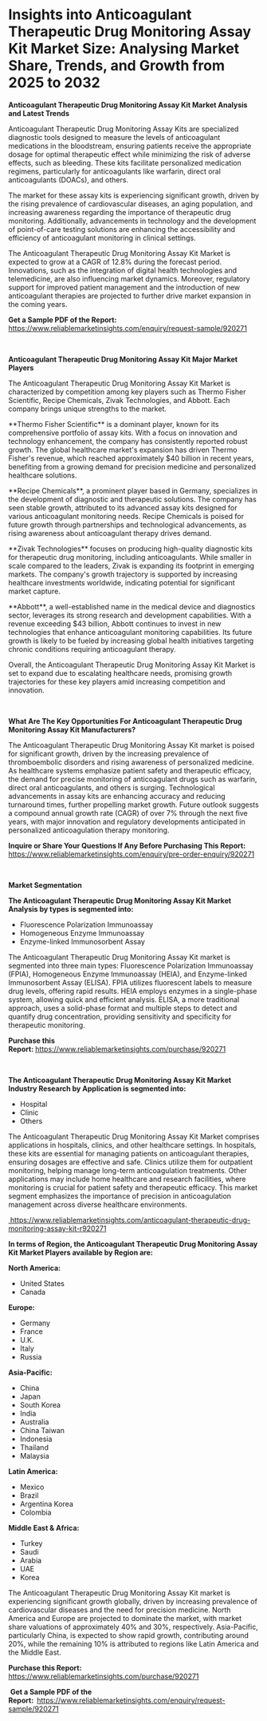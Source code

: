 <p><h1>Insights into Anticoagulant Therapeutic Drug Monitoring Assay Kit Market Size: Analysing Market Share, Trends, and Growth from 2025 to 2032</h1></p><p><strong>Anticoagulant Therapeutic Drug Monitoring Assay Kit Market Analysis and Latest Trends</strong></p>
<p><p>Anticoagulant Therapeutic Drug Monitoring Assay Kits are specialized diagnostic tools designed to measure the levels of anticoagulant medications in the bloodstream, ensuring patients receive the appropriate dosage for optimal therapeutic effect while minimizing the risk of adverse effects, such as bleeding. These kits facilitate personalized medication regimens, particularly for anticoagulants like warfarin, direct oral anticoagulants (DOACs), and others. </p><p>The market for these assay kits is experiencing significant growth, driven by the rising prevalence of cardiovascular diseases, an aging population, and increasing awareness regarding the importance of therapeutic drug monitoring. Additionally, advancements in technology and the development of point-of-care testing solutions are enhancing the accessibility and efficiency of anticoagulant monitoring in clinical settings. </p><p>The Anticoagulant Therapeutic Drug Monitoring Assay Kit Market is expected to grow at a CAGR of 12.8% during the forecast period. Innovations, such as the integration of digital health technologies and telemedicine, are also influencing market dynamics. Moreover, regulatory support for improved patient management and the introduction of new anticoagulant therapies are projected to further drive market expansion in the coming years.</p></p>
<p><strong>Get a Sample PDF of the Report:&nbsp;</strong> <a href="https://www.reliablemarketinsights.com/enquiry/request-sample/920271?utm_campaign=2197&utm_medium=2&utm_source=Github&utm_content=ia&utm_term=18042025&utm_id=anticoagulant-therapeutic-drug-monitoring-assay-kit">https://www.reliablemarketinsights.com/enquiry/request-sample/920271</a></p>
<p>&nbsp;</p>
<p><strong>Anticoagulant Therapeutic Drug Monitoring Assay Kit Major Market Players</strong></p>
<p><p>The Anticoagulant Therapeutic Drug Monitoring Assay Kit Market is characterized by competition among key players such as Thermo Fisher Scientific, Recipe Chemicals, Zivak Technologies, and Abbott. Each company brings unique strengths to the market.</p><p>**Thermo Fisher Scientific** is a dominant player, known for its comprehensive portfolio of assay kits. With a focus on innovation and technology enhancement, the company has consistently reported robust growth. The global healthcare market's expansion has driven Thermo Fisher's revenue, which reached approximately $40 billion in recent years, benefiting from a growing demand for precision medicine and personalized healthcare solutions.</p><p>**Recipe Chemicals**, a prominent player based in Germany, specializes in the development of diagnostic and therapeutic solutions. The company has seen stable growth, attributed to its advanced assay kits designed for various anticoagulant monitoring needs. Recipe Chemicals is poised for future growth through partnerships and technological advancements, as rising awareness about anticoagulant therapy drives demand.</p><p>**Zivak Technologies** focuses on producing high-quality diagnostic kits for therapeutic drug monitoring, including anticoagulants. While smaller in scale compared to the leaders, Zivak is expanding its footprint in emerging markets. The company's growth trajectory is supported by increasing healthcare investments worldwide, indicating potential for significant market capture.</p><p>**Abbott**, a well-established name in the medical device and diagnostics sector, leverages its strong research and development capabilities. With a revenue exceeding $43 billion, Abbott continues to invest in new technologies that enhance anticoagulant monitoring capabilities. Its future growth is likely to be fueled by increasing global health initiatives targeting chronic conditions requiring anticoagulant therapy.</p><p>Overall, the Anticoagulant Therapeutic Drug Monitoring Assay Kit Market is set to expand due to escalating healthcare needs, promising growth trajectories for these key players amid increasing competition and innovation.</p></p>
<p>&nbsp;</p>
<p><strong>What Are The Key Opportunities For Anticoagulant Therapeutic Drug Monitoring Assay Kit Manufacturers?</strong></p>
<p><p>The Anticoagulant Therapeutic Drug Monitoring Assay Kit market is poised for significant growth, driven by the increasing prevalence of thromboembolic disorders and rising awareness of personalized medicine. As healthcare systems emphasize patient safety and therapeutic efficacy, the demand for precise monitoring of anticoagulant drugs such as warfarin, direct oral anticoagulants, and others is surging. Technological advancements in assay kits are enhancing accuracy and reducing turnaround times, further propelling market growth. Future outlook suggests a compound annual growth rate (CAGR) of over 7% through the next five years, with major innovation and regulatory developments anticipated in personalized anticoagulation therapy monitoring.</p></p>
<p><strong>Inquire or Share Your Questions If Any Before Purchasing This Report:</strong> <a href="https://www.reliablemarketinsights.com/enquiry/pre-order-enquiry/920271?utm_campaign=2197&utm_medium=2&utm_source=Github&utm_content=ia&utm_term=18042025&utm_id=anticoagulant-therapeutic-drug-monitoring-assay-kit">https://www.reliablemarketinsights.com/enquiry/pre-order-enquiry/920271</a></p>
<p>&nbsp;</p>
<p><strong>Market Segmentation</strong></p>
<p><strong>The Anticoagulant Therapeutic Drug Monitoring Assay Kit Market Analysis by types is segmented into:</strong></p>
<p><ul><li>Fluorescence Polarization Immunoassay</li><li>Homogeneous Enzyme Immunoassay</li><li>Enzyme-linked Immunosorbent Assay</li></ul></p>
<p><p>The Anticoagulant Therapeutic Drug Monitoring Assay Kit market is segmented into three main types: Fluorescence Polarization Immunoassay (FPIA), Homogeneous Enzyme Immunoassay (HEIA), and Enzyme-linked Immunosorbent Assay (ELISA). FPIA utilizes fluorescent labels to measure drug levels, offering rapid results. HEIA employs enzymes in a single-phase system, allowing quick and efficient analysis. ELISA, a more traditional approach, uses a solid-phase format and multiple steps to detect and quantify drug concentration, providing sensitivity and specificity for therapeutic monitoring.</p></p>
<p><strong>Purchase this Report:&nbsp;</strong><a href="https://www.reliablemarketinsights.com/purchase/920271?utm_campaign=2197&utm_medium=2&utm_source=Github&utm_content=ia&utm_term=18042025&utm_id=anticoagulant-therapeutic-drug-monitoring-assay-kit">https://www.reliablemarketinsights.com/purchase/920271</a></p>
<p>&nbsp;</p>
<p><strong>The Anticoagulant Therapeutic Drug Monitoring Assay Kit Market Industry Research by Application is segmented into:</strong></p>
<p><ul><li>Hospital</li><li>Clinic</li><li>Others</li></ul></p>
<p><p>The Anticoagulant Therapeutic Drug Monitoring Assay Kit Market comprises applications in hospitals, clinics, and other healthcare settings. In hospitals, these kits are essential for managing patients on anticoagulant therapies, ensuring dosages are effective and safe. Clinics utilize them for outpatient monitoring, helping manage long-term anticoagulation treatments. Other applications may include home healthcare and research facilities, where monitoring is crucial for patient safety and therapeutic efficacy. This market segment emphasizes the importance of precision in anticoagulation management across diverse healthcare environments.</p></p>
<p><a href="https://www.reliablemarketinsights.com/anticoagulant-therapeutic-drug-monitoring-assay-kit-r920271?utm_campaign=2197&utm_medium=2&utm_source=Github&utm_content=ia&utm_term=18042025&utm_id=anticoagulant-therapeutic-drug-monitoring-assay-kit">&nbsp;https://www.reliablemarketinsights.com/anticoagulant-therapeutic-drug-monitoring-assay-kit-r920271</a></p>
<p><strong>In terms of Region, the Anticoagulant Therapeutic Drug Monitoring Assay Kit Market Players available by Region are:</strong></p>
<p>
    <p> <strong> North America: </strong>
        <ul>
            <li>United States</li>
            <li>Canada</li>
        </ul>
        </p> 
    <p> <strong> Europe: </strong>
        <ul>
            <li>Germany</li>
            <li>France</li>
            <li>U.K.</li>
            <li>Italy</li>
            <li>Russia</li>
        </ul>
        </p> 
    <p> <strong> Asia-Pacific: </strong>
        <ul>
            <li>China</li>
            <li>Japan</li>
            <li>South Korea</li>
            <li>India</li>
            <li>Australia</li>
            <li>China Taiwan</li>
            <li>Indonesia</li>
            <li>Thailand</li>
            <li>Malaysia</li>
        </ul>
        </p> 
    <p> <strong> Latin America: </strong>
        <ul>
            <li>Mexico</li>
            <li>Brazil</li>
            <li>Argentina Korea</li>
            <li>Colombia</li>
        </ul>
        </p> 
    <p> <strong> Middle East & Africa: </strong>
        <ul>
            <li>Turkey</li>
            <li>Saudi</li>
            <li>Arabia</li>
            <li>UAE</li>
            <li>Korea</li>
        </ul>
    </p>
    </p>
<p><p>The Anticoagulant Therapeutic Drug Monitoring Assay Kit market is experiencing significant growth globally, driven by increasing prevalence of cardiovascular diseases and the need for precision medicine. North America and Europe are projected to dominate the market, with market share valuations of approximately 40% and 30%, respectively. Asia-Pacific, particularly China, is expected to show rapid growth, contributing around 20%, while the remaining 10% is attributed to regions like Latin America and the Middle East.</p></p>
<p><strong>Purchase this Report: </strong><a href="https://www.reliablemarketinsights.com/purchase/920271?utm_campaign=2197&utm_medium=2&utm_source=Github&utm_content=ia&utm_term=18042025&utm_id=anticoagulant-therapeutic-drug-monitoring-assay-kit">https://www.reliablemarketinsights.com/purchase/920271</a></p>
<p>&nbsp;<strong>Get a Sample PDF of the Report:&nbsp;&nbsp;</strong><a href="https://www.reliablemarketinsights.com/enquiry/request-sample/920271?utm_campaign=2197&utm_medium=2&utm_source=Github&utm_content=ia&utm_term=18042025&utm_id=anticoagulant-therapeutic-drug-monitoring-assay-kit">https://www.reliablemarketinsights.com/enquiry/request-sample/920271</a></p>
<p><strong></strong></p>
<p><p></p><p></p><p></p></p>